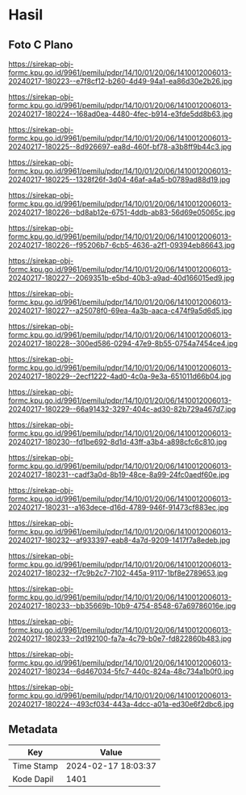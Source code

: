 # Hasil

## Foto C Plano

https://sirekap-obj-formc.kpu.go.id/9961/pemilu/pdpr/14/10/01/20/06/1410012006013-20240217-180223--e7f8cf12-b260-4d49-94a1-ea86d30e2b26.jpg

https://sirekap-obj-formc.kpu.go.id/9961/pemilu/pdpr/14/10/01/20/06/1410012006013-20240217-180224--168ad0ea-4480-4fec-b914-e3fde5dd8b63.jpg

https://sirekap-obj-formc.kpu.go.id/9961/pemilu/pdpr/14/10/01/20/06/1410012006013-20240217-180225--8d926697-ea8d-460f-bf78-a3b8ff9b44c3.jpg

https://sirekap-obj-formc.kpu.go.id/9961/pemilu/pdpr/14/10/01/20/06/1410012006013-20240217-180225--1328f26f-3d04-46af-a4a5-b0789ad88d19.jpg

https://sirekap-obj-formc.kpu.go.id/9961/pemilu/pdpr/14/10/01/20/06/1410012006013-20240217-180226--bd8ab12e-6751-4ddb-ab83-56d69e05065c.jpg

https://sirekap-obj-formc.kpu.go.id/9961/pemilu/pdpr/14/10/01/20/06/1410012006013-20240217-180226--f95206b7-6cb5-4636-a2f1-09394eb86643.jpg

https://sirekap-obj-formc.kpu.go.id/9961/pemilu/pdpr/14/10/01/20/06/1410012006013-20240217-180227--2069351b-e5bd-40b3-a9ad-40d166015ed9.jpg

https://sirekap-obj-formc.kpu.go.id/9961/pemilu/pdpr/14/10/01/20/06/1410012006013-20240217-180227--a25078f0-69ea-4a3b-aaca-c474f9a5d6d5.jpg

https://sirekap-obj-formc.kpu.go.id/9961/pemilu/pdpr/14/10/01/20/06/1410012006013-20240217-180228--300ed586-0294-47e9-8b55-0754a7454ce4.jpg

https://sirekap-obj-formc.kpu.go.id/9961/pemilu/pdpr/14/10/01/20/06/1410012006013-20240217-180229--2ecf1222-4ad0-4c0a-9e3a-651011d66b04.jpg

https://sirekap-obj-formc.kpu.go.id/9961/pemilu/pdpr/14/10/01/20/06/1410012006013-20240217-180229--66a91432-3297-404c-ad30-82b729a467d7.jpg

https://sirekap-obj-formc.kpu.go.id/9961/pemilu/pdpr/14/10/01/20/06/1410012006013-20240217-180230--fd1be692-8d1d-43ff-a3b4-a898cfc6c810.jpg

https://sirekap-obj-formc.kpu.go.id/9961/pemilu/pdpr/14/10/01/20/06/1410012006013-20240217-180231--cadf3a0d-8b19-48ce-8a99-24fc0aedf60e.jpg

https://sirekap-obj-formc.kpu.go.id/9961/pemilu/pdpr/14/10/01/20/06/1410012006013-20240217-180231--a163dece-d16d-4789-946f-91473cf883ec.jpg

https://sirekap-obj-formc.kpu.go.id/9961/pemilu/pdpr/14/10/01/20/06/1410012006013-20240217-180232--af933397-eab8-4a7d-9209-1417f7a8edeb.jpg

https://sirekap-obj-formc.kpu.go.id/9961/pemilu/pdpr/14/10/01/20/06/1410012006013-20240217-180232--f7c9b2c7-7102-445a-9117-1bf8e2789653.jpg

https://sirekap-obj-formc.kpu.go.id/9961/pemilu/pdpr/14/10/01/20/06/1410012006013-20240217-180233--bb35669b-10b9-4754-8548-67a69786016e.jpg

https://sirekap-obj-formc.kpu.go.id/9961/pemilu/pdpr/14/10/01/20/06/1410012006013-20240217-180233--2d192100-fa7a-4c79-b0e7-fd822860b483.jpg

https://sirekap-obj-formc.kpu.go.id/9961/pemilu/pdpr/14/10/01/20/06/1410012006013-20240217-180234--6d467034-5fc7-440c-824a-48c734a1b0f0.jpg

https://sirekap-obj-formc.kpu.go.id/9961/pemilu/pdpr/14/10/01/20/06/1410012006013-20240217-180224--493cf034-443a-4dcc-a01a-ed30e6f2dbc6.jpg


## Metadata

| Key        | Value               |
| ---------- | ------------------- |
| Time Stamp | 2024-02-17 18:03:37 |
| Kode Dapil | 1401                |



